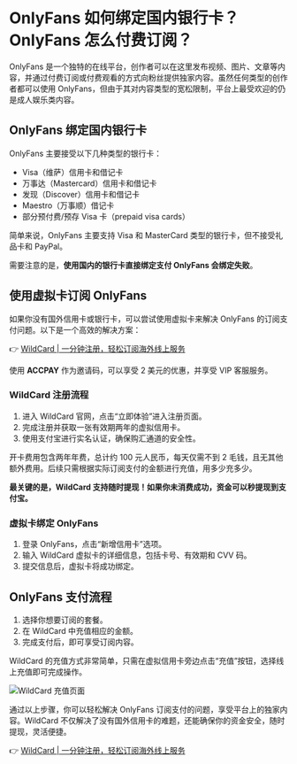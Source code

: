 # OnlyFans 如何绑定国内银行卡？OnlyFans 怎么付费订阅？

OnlyFans 是一个独特的在线平台，创作者可以在这里发布视频、图片、文章等内容，并通过付费订阅或付费观看的方式向粉丝提供独家内容。虽然任何类型的创作者都可以使用 OnlyFans，但由于其对内容类型的宽松限制，平台上最受欢迎的仍是成人娱乐类内容。

## OnlyFans 绑定国内银行卡

OnlyFans 主要接受以下几种类型的银行卡：

- Visa（维萨）信用卡和借记卡
- 万事达（Mastercard）信用卡和借记卡
- 发现（Discover）信用卡和借记卡
- Maestro（万事顺）借记卡
- 部分预付费/预存 Visa 卡（prepaid visa cards）

简单来说，OnlyFans 主要支持 Visa 和 MasterCard 类型的银行卡，但不接受礼品卡和 PayPal。

需要注意的是，**使用国内的银行卡直接绑定支付 OnlyFans 会绑定失败**。

## 使用虚拟卡订阅 OnlyFans

如果你没有国外信用卡或银行卡，可以尝试使用虚拟卡来解决 OnlyFans 的订阅支付问题。以下是一个高效的解决方案：

👉 [WildCard | 一分钟注册，轻松订阅海外线上服务](https://bbtdd.com/WildCard)

使用 **ACCPAY** 作为邀请码，可以享受 2 美元的优惠，并享受 VIP 客服服务。

### WildCard 注册流程

1. 进入 WildCard 官网，点击“立即体验”进入注册页面。
2. 完成注册并获取一张有效期两年的虚拟信用卡。
3. 使用支付宝进行实名认证，确保购汇通道的安全性。

开卡费用包含两年年费，总计约 100 元人民币，每天仅需不到 2 毛钱，且无其他额外费用。后续只需根据实际订阅支付的金额进行充值，用多少充多少。

**最关键的是，WildCard 支持随时提现！如果你未消费成功，资金可以秒提现到支付宝。**

### 虚拟卡绑定 OnlyFans

1. 登录 OnlyFans，点击“新增信用卡”选项。
2. 输入 WildCard 虚拟卡的详细信息，包括卡号、有效期和 CVV 码。
3. 提交信息后，虚拟卡将成功绑定。

## OnlyFans 支付流程

1. 选择你想要订阅的套餐。
2. 在 WildCard 中充值相应的金额。
3. 完成支付后，即可享受订阅内容。

WildCard 的充值方式非常简单，只需在虚拟信用卡旁边点击“充值”按钮，选择线上充值即可完成操作。

![WildCard 充值页面](https://bbtdd.com/img/2727453461011.webp)

通过以上步骤，你可以轻松解决 OnlyFans 订阅支付的问题，享受平台上的独家内容。WildCard 不仅解决了没有国外信用卡的难题，还能确保你的资金安全，随时提现，灵活便捷。

👉 [WildCard | 一分钟注册，轻松订阅海外线上服务](https://bbtdd.com/WildCard)